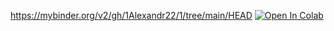 https://mybinder.org/v2/gh/1Alexandr22/1/tree/main/HEAD
<a target="_blank" href="https://colab.research.google.com/github/1Alexandr22/1">
  <img src="https://colab.research.google.com/assets/colab-badge.svg" alt="Open In Colab"/>
</a>
